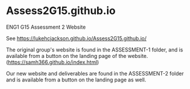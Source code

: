 # Assess2G15.github.io
ENG1 G15 Assessment 2 Website

See https://lukehcjackson.github.io/Assess2G15.github.io/

The original group's website is found in the ASSESSMENT-1 folder, and is available from a button on the landing page of the website.
(https://samh366.github.io/index.html)

Our new website and deliverables are found in the ASSESSMENT-2 folder and is available from a button on the landing page as well.
